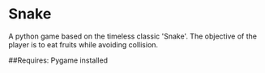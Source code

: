 # Snake
A python game based on the timeless classic 'Snake'. The objective of the player is to eat fruits while avoiding collision.

##Requires:
Pygame installed
